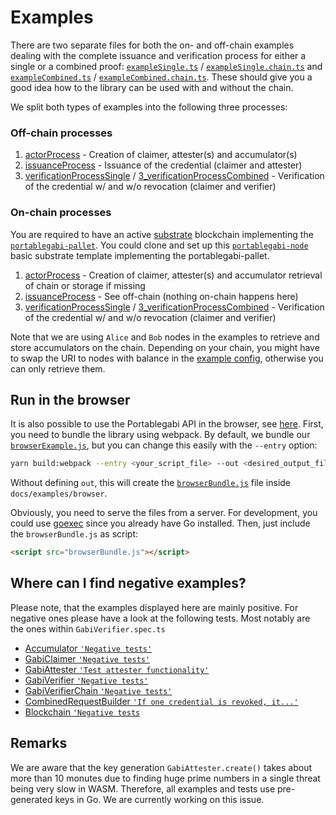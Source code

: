 # Examples

There are two separate files for both the on- and off-chain examples dealing with the complete issuance and verification process for either a single or a combined proof: [`exampleSingle.ts`](exampleSingle.ts) / [`exampleSingle.chain.ts`](exampleSingle.chain.ts) and [`exampleCombined.ts`](exampleCombined.ts) / [`exampleCombined.chain.ts`](exampleCombined.chain.ts). These should give you a good idea how to the library can be used with and without the chain.

We split both types of examples into the following three processes:

### Off-chain processes

1. [actorProcess](./offchain/1_actorProcess.ts) - Creation of claimer, attester(s) and accumulator(s)
2. [issuanceProcess](./offchain/2_issuanceProcess.ts) - Issuance of the credential (claimer and attester)
3. [verificationProcessSingle](./offchain/3_verificationProcessSingle.ts) / [3_verificationProcessCombined](./offchain/3_verificationProcessCombined.ts) - Verification of the credential w/ and w/o revocation (claimer and verifier)

### On-chain processes

You are required to have an active [substrate](https://www.parity.io/substrate/) blockchain implementing the [`portablegabi-pallet`](https://github.com/KILTprotocol/portablegabi-pallet). You could clone and set up this [`portablegabi-node`](https://github.com/KILTprotocol/portablegabi-node) basic substrate template implementing the portablegabi-pallet.

1. [actorProcess](./onchain/1_actorProcess.ts) - Creation of claimer, attester(s) and accumulator retrieval of chain or storage if missing
2. [issuanceProcess](./offchain/2_issuanceProcess.ts) - See off-chain (nothing on-chain happens here)
3. [verificationProcessSingle](./onchain/3_verificationProcessSingle.ts) / [3_verificationProcessCombined](./onchain/3_verificationProcessCombined.ts) - Verification of the credential w/ and w/o revocation (claimer and verifier)

Note that we are using `Alice` and `Bob` nodes in the examples to retrieve and store accumulators on the chain. Depending on your chain, you might have to swap the URI to nodes with balance in the [example config](exampleConfig.ts#4), otherwise you can only retrieve them.

## Run in the browser

It is also possible to use the Portablegabi API in the browser, see [here](browser/index.html).
First, you need to bundle the library using webpack.
By default, we bundle our [`browserExample.js`](./browser/browserExample.js), but you can change this easily with the `--entry` option:

```bash
yarn build:webpack --entry <your_script_file> --out <desired_output_file>
```

Without defining `out`, this will create the [`browserBundle.js`](./browser/browserBundle.js) file inside `docs/examples/browser`.

Obviously, you need to serve the files from a server. For development, you could use [goexec](https://github.com/shurcooL/goexec) since you already have Go installed.
Then, just include the `browserBundle.js` as script:

```html
<script src="browserBundle.js"></script>
```

## Where can I find negative examples?

Please note, that the examples displayed here are mainly positive. For negative ones please have a look at the following tests. Most notably are the ones within `GabiVerifier.spec.ts`

- [Accumulator `'Negative tests'`](../../src/attestation/Accumulator.spec.ts#L79)
- [GabiClaimer `'Negative tests'`](../../src/claim/GabiClaimer.spec.ts#L362)
- [GabiAttester `'Test attester functionality'`](../../src/attestation/GabiAttester.spec.ts#L100)
- [GabiVerifier `'Negative tests'`](../../src/verification/GabiVerifier.spec.ts#419)
- [GabiVerifierChain `'Negative tests'`](../../src/verification/GabiVerifier.chain.spec.ts#155)
- [CombinedRequestBuilder `'If one credential is revoked, it...'`](../../src/attestation/CombinedRequestBuilder.spec.ts#234)
- [Blockchain `'Negative tests`](../../src/blockchain/Blockchain.spec.ts#78)

## Remarks

We are aware that the key generation `GabiAttester.create()` takes about more than 10 monutes due to finding huge prime numbers in a single threat being very slow in WASM. Therefore, all examples and tests use pre-generated keys in Go. We are currently working on this issue.
